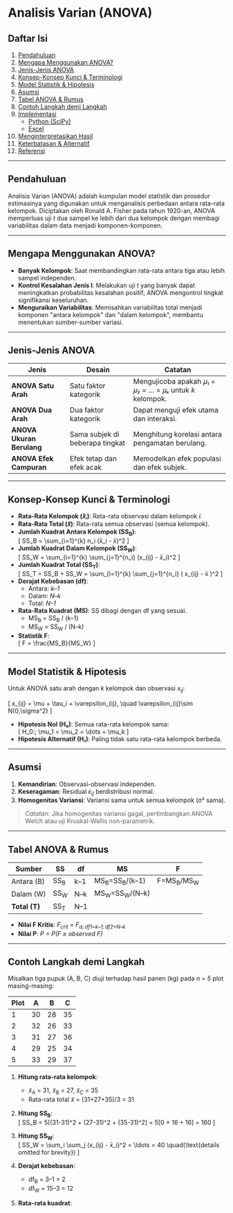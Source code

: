# Analisis Varian (ANOVA)

## Daftar Isi
1. [Pendahuluan](#pendahuluan)  
2. [Mengapa Menggunakan ANOVA?](#mengapa-menggunakan-anova)  
3. [Jenis-Jenis ANOVA](#jenis-jenis-anova)  
4. [Konsep-Konsep Kunci & Terminologi](#konsep-konsep-kunci--terminologi)  
5. [Model Statistik & Hipotesis](#model-statistik--hipotesis)  
6. [Asumsi](#asumsi)  
7. [Tabel ANOVA & Rumus](#tabel-anova--rumus)  
8. [Contoh Langkah demi Langkah](#contoh-langkah-demi-langkah)  
9. [Implementasi](#implementasi)  
   - [Python (SciPy)](#python-scipy)  
   - [Excel](#excel)  
10. [Menginterpretasikan Hasil](#menginterpretasikan-hasil)  
11. [Keterbatasan & Alternatif](#keterbatasan--alternatif)  
12. [Referensi](#referensi)  

---

## Pendahuluan  
Analisis Varian (ANOVA) adalah kumpulan model statistik dan prosedur estimasinya yang digunakan untuk menganalisis perbedaan antara rata-rata kelompok. Diciptakan oleh Ronald A. Fisher pada tahun 1920-an, ANOVA memperluas uji _t_ dua sampel ke lebih dari dua kelompok dengan membagi variabilitas dalam data menjadi komponen-komponen.

---

## Mengapa Menggunakan ANOVA?  
- **Banyak Kelompok**: Saat membandingkan rata-rata antara tiga atau lebih sampel independen.  
- **Kontrol Kesalahan Jenis I**: Melakukan uji _t_ yang banyak dapat meningkatkan probabilitas kesalahan positif; ANOVA mengontrol tingkat signifikansi keseluruhan.  
- **Menguraikan Variabilitas**: Memisahkan variabilitas total menjadi komponen "antara kelompok" dan "dalam kelompok", membantu menentukan sumber-sumber variasi.

---

## Jenis-Jenis ANOVA  
| Jenis              | Desain                           | Catatan                                                  |
|-------------------|----------------------------------|--------------------------------------------------------|
| **ANOVA Satu Arah**| Satu faktor kategorik            | Mengujicoba apakah 𝜇₁ = 𝜇₂ = … = 𝜇ₖ untuk _k_ kelompok.         |
| **ANOVA Dua Arah**| Dua faktor kategorik            | Dapat menguji efek utama dan interaksi.                  |
| **ANOVA Ukuran Berulang** | Sama subjek di beberapa tingkat | Menghitung korelasi antara pengamatan berulang.          |
| **ANOVA Efek Campuran** | Efek tetap dan efek acak        | Memodelkan efek populasi dan efek subjek.              |

---

## Konsep-Konsep Kunci & Terminologi  
- **Rata-Rata Kelompok (𝑥̄ᵢ)**: Rata-rata observasi dalam kelompok _i_.  
- **Rata-Rata Total (𝑥̄)**: Rata-rata semua observasi (semua kelompok).  
- **Jumlah Kuadrat Antara Kelompok (SS<sub>B</sub>)**:  
  \[
    SS_B = \sum_{i=1}^{k} n_i (x̄_i - x̄)^2
  \]  
- **Jumlah Kuadrat Dalam Kelompok (SS<sub>W</sub>)**:  
  \[
    SS_W = \sum_{i=1}^{k} \sum_{j=1}^{n_i} (x_{ij} - x̄_i)^2
  \]  
- **Jumlah Kuadrat Total (SS<sub>T</sub>)**:  
  \[
    SS_T = SS_B + SS_W = \sum_{i=1}^{k} \sum_{j=1}^{n_i} ( x_{ij} - x̄ )^2
  \]  
- **Derajat Kebebasan (df)**:  
  - Antara: _k–1_  
  - Dalam: _N–k_  
  - Total: _N–1_  
- **Rata-Rata Kuadrat (MS)**: SS dibagi dengan df yang sesuai.  
  - MS<sub>B</sub> = SS<sub>B</sub> / (k–1)  
  - MS<sub>W</sub> = SS<sub>W</sub> / (N–k)  
- **Statistik F**:  
  \[
    F = \frac{MS_B}{MS_W}
  \]

---

## Model Statistik & Hipotesis  
Untuk ANOVA satu arah dengan _k_ kelompok dan observasi _x<sub>ij</sub>_:

\[
  x_{ij} = \mu + \tau_i + \varepsilon_{ij}, \quad \varepsilon_{ij}\sim N(0,\sigma^2)
\]

- **Hipotesis Nol (H₀)**: Semua rata-rata kelompok sama:  
  \[
    H_0:\; \mu_1 = \mu_2 = \dots = \mu_k
  \]
- **Hipotesis Alternatif (H₁)**: Paling tidak satu rata-rata kelompok berbeda.

---

## Asumsi  
1. **Kemandirian**: Observasi-observasi independen.  
2. **Keseragaman**: Residual _ε<sub>ij</sub>_ berdistribusi normal.  
3. **Homogenitas Variansi**: Variansi sama untuk semua kelompok (σ² sama).  

> _Catatan_: Jika homogenitas variansi gagal, pertimbangkan ANOVA Welch atau uji Kruskal-Wallis non-parametrik.

---

## Tabel ANOVA & Rumus  

| Sumber        | SS         | df     | MS              | F               |
|---------------|------------|--------|-----------------|-----------------|
| Antara (B)   | SS<sub>B</sub> | k–1    | MS<sub>B</sub>=SS<sub>B</sub>/(k–1) | F=MS<sub>B</sub>/MS<sub>W</sub> |
| Dalam (W)    | SS<sub>W</sub> | N–k    | MS<sub>W</sub>=SS<sub>W</sub>/(N–k) |                 |
| **Total (T)** | SS<sub>T</sub> | N–1    |                 |                 |

- **Nilai F Kritis**: _F<sub>crit</sub> = F<sub>α; df1=k–1; df2=N–k</sub>_  
- **Nilai P**: _P = P(F ≥ observed F)_

---

## Contoh Langkah demi Langkah  
Misalkan tiga pupuk (A, B, C) diuji terhadap hasil panen (kg) pada _n = 5_ plot masing-masing:

| Plot | A   | B   | C   |
|------|-----|-----|-----|
| 1    | 30  | 28  | 35  |
| 2    | 32  | 26  | 33  |
| 3    | 31  | 27  | 36  |
| 4    | 29  | 25  | 34  |
| 5    | 33  | 29  | 37  |

1. **Hitung rata-rata kelompok**:  
   - 𝑥̄<sub>A</sub> = 31, 𝑥̄<sub>B</sub> = 27, 𝑥̄<sub>C</sub> = 35  
   - Rata-rata total 𝑥̄ = (31+27+35)/3 = 31  

2. **Hitung SS<sub>B</sub>**:  
   \[
     SS_B = 5[(31-31)^2 + (27-31)^2 + (35-31)^2]
           = 5[0 + 16 + 16] = 160
   \]

3. **Hitung SS<sub>W</sub>**:  
   \[
     SS_W = \sum_i \sum_j (x_{ij} - x̄_i)^2
           = \ldots = 40  \quad(\text{details omitted for brevity})
   \]

4. **Derajat kebebasan**:  
   - df<sub>B</sub> = 3–1 = 2  
   - df<sub>W</sub> = 15–3 = 12  

5. **Rata-rata kuadrat**:  

